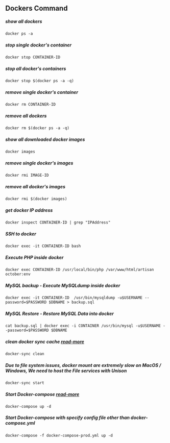 ## Dockers Command 

##### show all dockers
```docker ps -a```
##### stop single docker's container
```docker stop CONTAINER-ID```
##### stop all docker's containers
```docker stop $(docker ps -a -q)```
##### remove single docker's container
```docker rm CONTAINER-ID```
##### remove all dockers
```docker rm $(docker ps -a -q)```
##### show all downloaded docker images
```docker images```
##### remove single docker's images
```docker rmi IMAGE-ID```
##### remove all docker's images
```docker rmi $(docker images)```
##### get docker IP address
```docker inspect CONTAINER-ID | grep "IPAddress" ```
##### SSH to docker 
```docker exec -it CONTAINER-ID bash ```
##### Execute PHP inside docker
```docker exec CONTAINER-ID /usr/local/bin/php /var/www/html/artisan october:env ```
##### MySQL backup - Execute MySQLdump inside docker
```docker exec -it CONTAINER-ID  /usr/bin/mysqldump -u$USERNAME --password=$PASSWORD $DBNAME > backup.sql ```
##### MySQL Restore - Restore MySQL Data into docker
```cat backup.sql | docker exec -i CONTAINER /usr/bin/mysql -u$USERNAME --password=$PASSWORD $DBNAME```
##### clean docker sync cache [read-more](https://github.com/EugenMayer/docker-sync/wiki)
```docker-sync clean```
##### Due to file system issues, docker mount are extremely slow on MacOS / Windows, We need to host the File services with Unison
```docker-sync start```
##### Start Docker-compose [read-more](https://docs.docker.com/compose/install/#install-compose)
```docker-compose up -d```
##### Start Docker-compose with specify config file other than docker-compose.yml
```docker-compose -f docker-compose-prod.yml up -d```